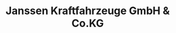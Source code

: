 ---
title: "Janssen Kraftfahrzeuge GmbH & Co.KG"
url: /hatten/janssen-kraftfahrzeuge-gmbh-und-co-kg/
shop: Autowerkstatt
---
